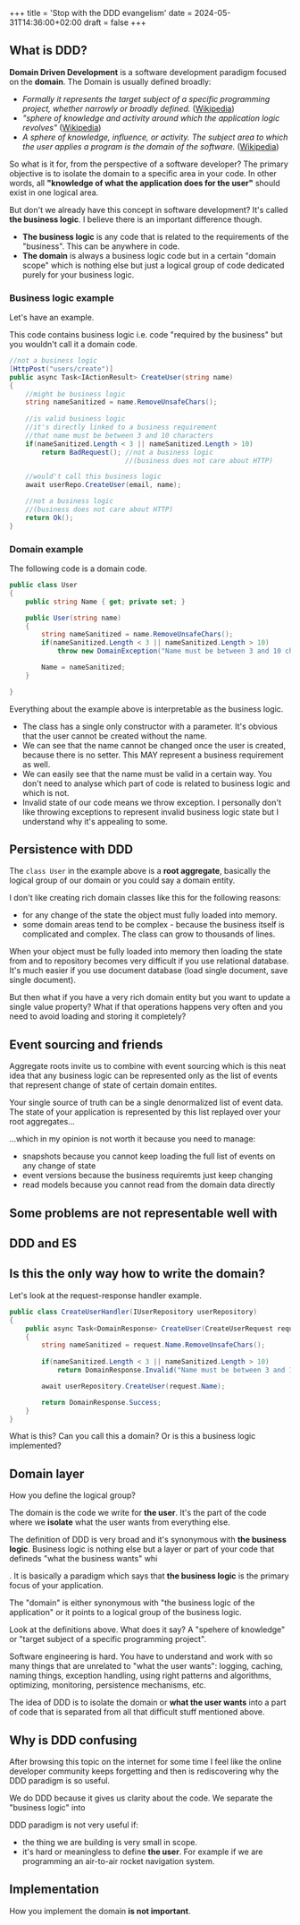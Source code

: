 +++
title = 'Stop with the DDD evangelism'
date = 2024-05-31T14:36:00+02:00
draft = false
+++

## What is DDD?

**Domain Driven Development** is a software development paradigm focused on the **domain**. The Domain is usually defined broadly:

- *Formally it represents the target subject of a specific programming project, whether narrowly or broadly defined.* ([Wikipedia](https://en.wikipedia.org/wiki/Domain_(software_engineering)))
- *"sphere of knowledge and activity around which the application logic revolves"* ([Wikipedia](https://en.wikipedia.org/wiki/Domain_(software_engineering)))
- *A sphere of knowledge, influence, or activity. The subject area to which the user applies a program is the domain of the software.* ([Wikipedia](https://en.wikipedia.org/wiki/Domain_(software_engineering)))

So what is it for, from the perspective of a software developer? The primary objective is to isolate the domain to a specific area in your code. In other words, all **"knowledge of what the application does for the user"** should exist in one logical area. 

But don't we already have this concept in software development? It's called **the business logic**. I believe there is an important difference though.

- **The business logic** is any code that is related to the requirements of the "business". This can be anywhere in code.
- **The domain** is always a business logic code but in a certain "domain scope" which is nothing else but just a logical group of code dedicated purely for your business logic.

### Business logic example

Let's have an example.

This code contains business logic i.e. code "required by the business" but you wouldn't call it a domain code.

```csharp
//not a business logic
[HttpPost("users/create")]
public async Task<IActionResult> CreateUser(string name)
{
    //might be business logic
    string nameSanitized = name.RemoveUnsafeChars();
    
    //is valid business logic
    //it's directly linked to a business requirement
    //that name must be between 3 and 10 characters
    if(nameSanitized.Length < 3 || nameSanitized.Length > 10)
        return BadRequest(); //not a business logic 
                             //(business does not care about HTTP)

    //would't call this business logic
    await userRepo.CreateUser(email, name);

    //not a business logic
    //(business does not care about HTTP)
    return Ok();
}
```
### Domain example

The following code is a domain code.

```csharp
public class User
{
    public string Name { get; private set; }

    public User(string name)
    {
        string nameSanitized = name.RemoveUnsafeChars();
        if(nameSanitized.Length < 3 || nameSanitized.Length > 10)
            throw new DomainException("Name must be between 3 and 10 characters long");

        Name = nameSanitized; 
    }

}
```

Everything about the example above is interpretable as the business logic.
- The class has a single only constructor with a parameter. It's obvious that the user cannot be created without the name.
- We can see that the name cannot be changed once the user is created, because there is no setter. This MAY represent a business requirement as well.
- We can easily see that the name must be valid in a certain way. You don't need to analyse which part of code is related to business logic and which is not.
- Invalid state of our code means we throw exception. I personally don't like throwing exceptions to represent invalid business logic state but I understand why it's appealing to some.

## Persistence with DDD

The `class User` in the example above is a **root aggregate**, basically the logical group of our domain or you could say a domain entity.

I don't like creating rich domain classes like this for the following reasons:

- for any change of the state the object must fully loaded into memory.
- some domain areas tend to be complex - because the business itself is complicated and complex. The class can grow to thousands of lines.

When your object must be fully loaded into memory then loading the state from and to repository becomes very difficult if you use relational database. It's much easier if you use document database (load single document, save single document).

But then what if you have a very rich domain entity but you want to update a single value property? What if that operations happens very often and you need to avoid loading and storing it completely?

## Event sourcing and friends

Aggregate roots invite us to combine with event sourcing which is this neat idea that any business logic can be represented only as the list of events that represent change of state of certain domain entites.

Your single source of truth can be a single denormalized list of event data. The state of your application is represented by this list replayed over your root aggregates...

...which in my opinion is not worth it because you need to manage:

- snapshots because you cannot keep loading the full list of events on any change of state
- event versions because the business requiremts just keep changing
- read models because you cannot read from the domain data directly

## Some problems are not representable well with 

## DDD and ES


## Is this the only way how to write the domain?

Let's look at the request-response handler example.

```csharp
public class CreateUserHandler(IUserRepository userRepository)
{
    public async Task<DomainResponse> CreateUser(CreateUserRequest request)
    {
        string nameSanitized = request.Name.RemoveUnsafeChars();
    
        if(nameSanitized.Length < 3 || nameSanitized.Length > 10)
            return DomainResponse.Invalid("Name must be between 3 and 10 characters");

        await userRepository.CreateUser(request.Name);

        return DomainResponse.Success;
    }
}
```

What is this? Can you call this a domain? Or is this a business logic implemented?


## Domain layer

How you define the logical group?




The domain is the code we write for **the user**. It's the part of the code where we **isolate** what the user wants from everything else.

The definition of DDD is very broad and it's synonymous with **the business logic**. Business logic is nothing else but a layer or part of your code that defineds "what the business wants" whi



. It is basically a paradigm which says that **the business logic** is the primary focus of your application.

The "domain" is either synonymous with "the business logic of the application" or it points to a logical group of the business logic. 





Look at the definitions above. What does it say? A "spehere of knowledge" or "target subject of a specific programming project". 

Software engineering is hard. You have to understand and work with so many things that are unrelated to "what the user wants": logging, caching, naming things, exception handling, using right patterns and algorithms, optimizing, monitoring, persistence mechanisms, etc.

The idea of DDD is to isolate the domain or **what the user wants** into a part of code that is separated from all that difficult stuff mentioned above.

## Why is DDD confusing

After browsing this topic on the internet for some time I feel like the online developer community keeps forgetting and then is rediscovering why the DDD paradigm is so useful.

We do DDD because it gives us clarity about the code. We separate the "business logic" into 



DDD paradigm is not very useful if:

- the thing we are building is very small in scope. 
- it's hard or meaningless to define **the user**. For example if we are programming an air-to-air rocket navigation system.



## Implementation

How you implement the domain **is not important**. 